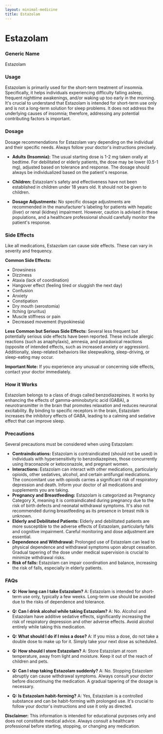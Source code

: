 ```yaml
---
layout: minimal-medicine
title: Estazolam
---
```


# Estazolam
### Generic Name
Estazolam

### Usage
Estazolam is primarily used for the short-term treatment of insomnia.  Specifically, it helps individuals experiencing difficulty falling asleep, frequent nighttime awakenings, and/or waking up too early in the morning.  It's crucial to understand that Estazolam is intended for short-term use only and is not a long-term solution for sleep problems.  It does not address the underlying causes of insomnia; therefore, addressing any potential contributing factors is important.

### Dosage
Dosage recommendations for Estazolam vary depending on the individual and their specific needs.  Always follow your doctor's instructions precisely.

* **Adults (Insomnia):** The usual starting dose is 1-2 mg taken orally at bedtime.  For debilitated or elderly patients, the dose may be lower (0.5-1 mg), adjusted based on tolerance and response.  The dosage should always be individualized based on the patient's response.

* **Children:** Estazolam's safety and effectiveness have not been established in children under 18 years old.  It should not be given to children.

* **Dosage Adjustments:**  No specific dosage adjustments are recommended in the manufacturer's labeling for patients with hepatic (liver) or renal (kidney) impairment. However, caution is advised in these populations, and a healthcare professional should carefully monitor the patient's response.

### Side Effects
Like all medications, Estazolam can cause side effects.  These can vary in severity and frequency.

**Common Side Effects:**

* Drowsiness
* Dizziness
* Ataxia (lack of coordination)
* Hangover effect (feeling tired or sluggish the next day)
* Confusion
* Anxiety
* Constipation
* Dry mouth (xerostomia)
* Itching (pruritus)
* Muscle stiffness or pain
* Decreased movement (hypokinesia)


**Less Common but Serious Side Effects:**  Several less frequent but potentially serious side effects have been reported.  These include allergic reactions (such as anaphylaxis), amnesia, and paradoxical reactions (opposite of intended effects, such as increased anxiety or aggression).  Additionally, sleep-related behaviors like sleepwalking, sleep-driving, or sleep-eating may occur.

**Important Note:** If you experience any unusual or concerning side effects, contact your doctor immediately.

### How it Works
Estazolam belongs to a class of drugs called benzodiazepines.  It works by enhancing the effects of gamma-aminobutyric acid (GABA), a neurotransmitter in the brain that promotes relaxation and reduces neuronal excitability. By binding to specific receptors in the brain, Estazolam increases the inhibitory effects of GABA, leading to a calming and sedative effect that can improve sleep.

### Precautions
Several precautions must be considered when using Estazolam:

* **Contraindications:** Estazolam is contraindicated (should not be used) in individuals with hypersensitivity to benzodiazepines, those concurrently using itraconazole or ketoconazole, and pregnant women.
* **Interactions:** Estazolam can interact with other medications, particularly opioids, other sedatives, alcohol, and certain antifungal medications.  The concomitant use with opioids carries a significant risk of respiratory depression and death.  Inform your doctor of all medications and supplements you are taking.
* **Pregnancy and Breastfeeding:**  Estazolam is categorized as Pregnancy Category X, meaning it is contraindicated during pregnancy due to the risk of birth defects and neonatal withdrawal symptoms.  It's also not recommended during breastfeeding as its presence in breast milk is unknown.
* **Elderly and Debilitated Patients:**  Elderly and debilitated patients are more susceptible to the adverse effects of Estazolam, particularly falls and cognitive impairment.  Careful monitoring and dose adjustment are essential.
* **Dependence and Withdrawal:** Prolonged use of Estazolam can lead to physical dependence and withdrawal symptoms upon abrupt cessation.  Gradual tapering of the dose under medical supervision is crucial to minimize withdrawal risks.
* **Risk of falls:** Estazolam can impair coordination and balance, increasing the risk of falls, especially in elderly patients.


### FAQs

* **Q: How long can I take Estazolam?**  A: Estazolam is intended for short-term use only, typically a few weeks.  Long-term use should be avoided due to the risks of dependence and tolerance.

* **Q: Can I drink alcohol while taking Estazolam?** A: No. Alcohol and Estazolam have additive sedative effects, significantly increasing the risk of respiratory depression and other adverse effects.  Avoid alcohol entirely while taking this medication.

* **Q: What should I do if I miss a dose?** A: If you miss a dose, do not take a double dose to make up for it.  Simply take your next dose as scheduled.

* **Q: How should I store Estazolam?** A: Store Estazolam at room temperature, away from light and moisture. Keep it out of the reach of children and pets.

* **Q: Can I stop taking Estazolam suddenly?** A: No.  Stopping Estazolam abruptly can cause withdrawal symptoms.  Always consult your doctor before discontinuing the medication.  A gradual tapering of the dosage is necessary.

* **Q: Is Estazolam habit-forming?**  A: Yes, Estazolam is a controlled substance and can be habit-forming with prolonged use.  It's crucial to follow your doctor's instructions and use it only as directed.


**Disclaimer:** This information is intended for educational purposes only and does not constitute medical advice. Always consult a healthcare professional before starting, stopping, or changing any medication.
